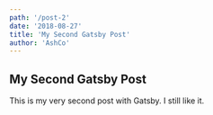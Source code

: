 ```yaml
---
path: '/post-2'
date: '2018-08-27'
title: 'My Second Gatsby Post'
author: 'AshCo'
---
```


## My Second Gatsby Post

This is my very second post with Gatsby. I still like it.
